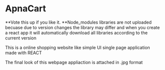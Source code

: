 # ApnaCart
**Vote this up if you like it.
**Node_modules libraries are not uploaded becuase due to version changes the library may differ and when you create a react app it will automatically download all libraries according to the current version

This is a online shopping website like simple UI single page application made with REACT

The final look of this webpage appliaction is attached in .jpg format
